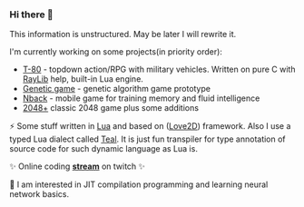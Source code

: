 ### Hi there 👋

<!--
**nagolove/nagolove** is a ✨ _special_ ✨ repository because its `README.md` (this file) appears on your GitHub profile.

Here are some ideas to get you started:

- 🔭 I’m currently working on ...
- 🌱 I’m currently learning ...
- 👯 I’m looking to collaborate on ...
- 🤔 I’m looking for help with ...
- 💬 Ask me about ...
- 📫 How to reach me: ...
- 😄 Pronouns: ...
- ⚡ Fun fact: ...
-->

This information is unstructured. May be later I will rewrite it.

I'm currently working on some projects(in priority order):
  * [T-80](https://nagolove.github.io/t80) - topdown action/RPG with military vehicles. Written on pure C with [RayLib](https://github.com/raysan5/raylib) help, built-in Lua engine.
  * [Genetic game](https://github.com/nagolove/automato) - genetic algorithm game prototype
  * [Nback](https://github.com/nagolove/nback2) - mobile game for training memory and fluid intelligence  
  * [2048+](https://nagolove.github.io/t80) classic 2048 game plus some additions
 
 ⚡ Some stuff written in [Lua](https://www.lua.org/) and based on ([Love2D](https://love2d.org/)) framework. 
 Also I use a typed Lua dialect called [Teal](https://github.com/teal-language/tl). It is just fun transpiler for type annotation of source code for such dynamic language as Lua is.

✨ Online coding **[stream](https://www.twitch.tv/228hooligan)** on twitch ✨

🔭 I am interested in JIT compilation programming and learning neural network basics.
